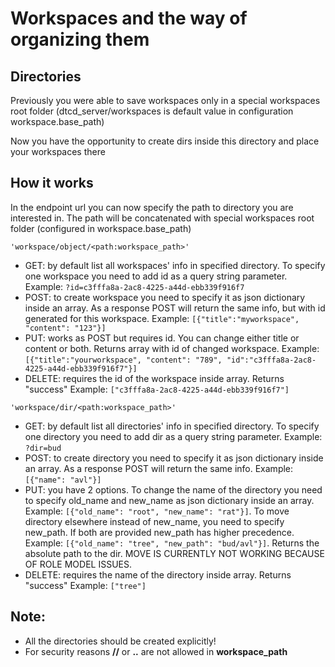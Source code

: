 # Workspaces and the way of organizing them

## Directories

Previously you were able to save workspaces only in a special workspaces root folder (dtcd_server/workspaces is default value in configuration workspace.base_path)

Now you have the opportunity to create dirs inside this directory and place your workspaces there

## How it works

In the endpoint url you can now specify the path to directory you are interested in. The path will be concatenated with special workspaces root folder (configured in workspace.base_path)

`'workspace/object/<path:workspace_path>'`

- GET: by default list all workspaces' info in specified directory. To specify one workspace you need to add id as a query string parameter. Example: `?id=c3fffa8a-2ac8-4225-a44d-ebb339f916f7` 
- POST: to create workspace you need to specify it as json dictionary inside an array. As a response POST will return the same info, but with id generated for this workspace. Example: `[{"title":"myworkspace", "content": "123"}]`
- PUT: works as POST but requires id. You can change either title or content or both. Returns array with id of changed workspace. Example: `[{"title":"yourworkspace", "content": "789", "id":"c3fffa8a-2ac8-4225-a44d-ebb339f916f7"}]`
- DELETE: requires the id of the workspace inside array. Returns "success" Example: `["c3fffa8a-2ac8-4225-a44d-ebb339f916f7"]`

`'workspace/dir/<path:workspace_path>'`

- GET: by default list all directories' info in specified directory. To specify one directory you need to add dir as a query string parameter. Example: `?dir=bud` 
- POST: to create directory you need to specify it as json dictionary inside an array. As a response POST will return the same info. Example: `[{"name": "avl"}]`
- PUT: you have 2 options. To change the name of the directory you need to specify old_name and new_name as json dictionary inside an array. Example: `[{"old_name": "root", "new_name": "rat"}]`. To move directory elsewhere instead of new_name, you need to specify new_path. If both are provided new_path has higher precedence. Example: `[{"old_name": "tree", "new_path": "bud/avl"}]`. Returns the absolute path to the dir. MOVE IS CURRENTLY NOT WORKING BECAUSE OF ROLE MODEL ISSUES.
- DELETE: requires the name of the directory inside array. Returns "success" Example: `["tree"]`


## Note: 

- All the directories should be created explicitly!
- For security reasons **//** or **..** are not allowed in **workspace_path**
